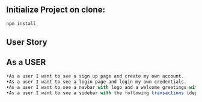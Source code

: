 ## Initialize Project on clone:
```javascript
npm install
```

## User Story
## As a USER
```javascript
•As a user I want to see a sign up page and create my own account.
•As a user I want to see a login page and login my own credentials.
•As a user I want to see a navbar with logo and a welcome greetings with my name.
•As a user I want to see a sidebar with the following transactions (deposit, withdraw, send money, transaction history, expenses)

```
